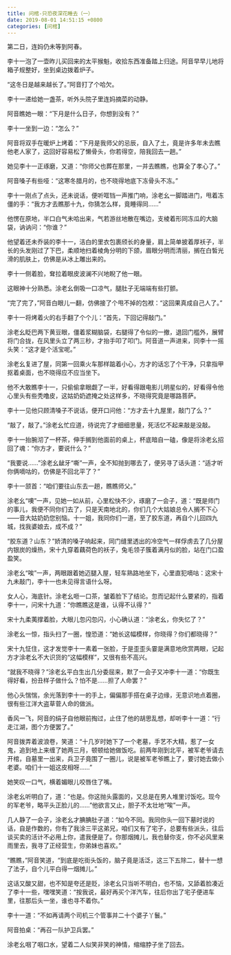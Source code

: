 ```yaml
---
title: 问棺-只恐夜深花睡去（一）
date: 2019-08-01 14:51:15 +0800
categories: [问棺]
---
```


第二日，连妈仍未等到阿春。

李十一泡了一壶昨儿买回来的太平猴魁，收拾东西准备踏上归途。阿音早早儿地将箱子规整好，坐到桌边拨着炉子。

“这冬日是越来越长了。”阿音打了个哈欠。

李十一递给她一盏茶，听外头院子里连妈摘菜的动静。

阿音瞧她一眼：“下月是什么日子，你想到没有？”

李十一坐到一边：“怎么？”

阿音将双手在暖炉上烤着：“下月是我师父的忌辰，自入了土，竟是许多年未去瞧他老人家了，这回好容易松了懒骨头，你若得空，陪我回去一趟。”

她见李十一正琢磨，又道：“你师父也葬在那里，一并去瞧瞧，也算全了孝心了。”

阿音嗓子有些哑：“这寒冬腊月的，也不晓得地底下冻骨头不冻。”

李十一刚点了点头，还未说话，便听哐铛一声推门响，涂老幺一脚踏进门，甩着冻僵的手：“我方才去瞧那十九，你猜怎么样，竟睡得同……”

他愣在原地，半口白气未哈出来，气若游丝地散在嘴边，支棱着形同冻瓜的大脑袋，讷讷问：“你谁？”

他望着还未乔装的李十一，洁白的里衣包裹颀长的身量，肩上简单披着厚袄子，半长的头发刚过了下巴，柔顺地扫着棱角分明的下颌，眉眼分明而清丽，搁在白皙光滑的肌肤上，仿佛是从冰上雕出来的。

李十一侧着脸，耷拉着眼皮波澜不兴地睨了他一眼。

这眼神十分熟悉。涂老幺倒吸一口凉气，腿肚子无端端有些打颤。

“完了完了，”阿音白眼儿一翻，仿佛接了个甩不掉的包袱：“这回果真成自己人了。”

李十一将烤着火的右手翻了个个儿：“首先，下回记得敲门。”

涂老幺眨巴两下黄豆眼，僵着浆糊脑袋，右腿得了令似的一撤，退回门槛外，展臂将门合拢，在风里头立了两三秒，才抬手叩了叩门。阿音道一声进来，同李十一摇头笑：“这才是个活宝呢。”

涂老幺复进了屋，同第一回乘火车那样踮着小心，方才的话忘了个干净，只拿指甲抠着桌面，也不晓得应不应当坐下。

他不大敢瞧李十一，只偷偷拿眼觑了一半，好看得跟电影儿明星似的，好看得令他心里头有些秃噜皮，这姑奶奶遮掩之处这样多，不晓得究竟是哪路菩萨。

李十一见他只顾清嗓子不说话，便开口问他：“方才去十九屋里，敲门了么？”

“敲了，敲了。”涂老幺忙应道，待说完了才细细思量，死活忆不起来敲是没敲。

李十一抬腕沏了一杯茶，伸手搁到他面前的桌上，杯底暗自一磕，像是将涂老幺招回了魂：“你方才，要说什么？”

“我要说……”涂老幺龇牙“嘶”一声，全不知抛到哪去了，便另寻了话头道：“适才听你俩嘀咕的，仿佛是不回北平了？”

李十一颔首：“咱们要往山东去一趟，瞧瞧师父。”

涂老幺“噢”一声，见她一如从前，心里松快不少，琢磨了一会子，道：“既是师门的事儿，我便不同你们去了，只是天南地北的，你们几个大姑娘总令人搁不下心——音大姑奶奶您别恼。十一姐，我同你们一道，至了胶东道，再自个儿回四九城，找我婆娘去，成不成？”

“胶东道？山东？”娇清的嗓子响起来，同门缝里透出的冷空气一样俘虏去了几分屋内银炭的燥热，宋十九穿着藕荷色的袄子，兔毛领子簇着满月似的脸，站在门口盈盈笑。

涂老幺“唉”一声，两眼跟着她迈腿入屋，轻车熟路地坐下，心里直犯嘀咕：这宋十九未敲门，李十一也未见得言语什么呀。

女人心，海底针。涂老幺咂一口茶，皱着脸下了结论。忽而记起什么要紧的，指着李十一，问宋十九道：“你瞧瞧这是谁，认得不认得？”

宋十九柔荑撑着脸，大眼儿忽闪忽闪，小心确认道：“涂老幺，你失忆了？”

涂老幺一惊，指头扫了一圈，惶恐道：“她长这幅模样，你晓得？你们都晓得？”

宋十九怔住，这才发觉李十一素着一张脸，于是歪歪头霎是满意地欣赏两眼，记起方才涂老幺不大识货的“这幅模样”，又很有些不高兴。

“就我不晓得？”涂老幺平白生出几分委屈来，默了一会子又冲李十一道：“你既生得好看，扮丑样子做什么？怕不是……担了人命罢？”

他心头惴惴，余光落到李十一的手上，偏偏那手搭在桌子边缘，无意识地点着圈，很有些江洋大盗草菅人命的做派。

香风一飞，阿音的绢子自他眼前掏过，止住了他的胡思乱想，却听李十一道：“行走江湖，图个方便罢了。”

阿音拨弄着波浪卷，笑道：“十几岁时她下了一个老墓，手艺不大精，惹了一女鬼，追到地上来缠了她两三月，顿顿给她做饭吃。前两年刚到北平，被军老爷请去开棺，自墓里一出来，兵卫子竟围了一圈儿，说是被军老爷瞧上了，要讨她去做小老婆。咱们十一姐这皮相呀……”

她笑叹一口气，横着媚眼儿咬唇住了嘴。

涂老幺听明白了，道：“也是。你这抛头露面的，又总是在男人堆里讨饭吃。现今的军老爷，略平头正脸儿的……”他欲言又止，胆子不太壮地“唉”一声。

几人静了一会子，涂老幺才腆腆肚子道：“如今不同。我同你头一回下墓时说的话，自是作数的，你有了我涂三平这弟兄，咱们又有了宅子，总要有些派头，往后谈买卖的活计不必用上你，遣我便是了。你那烟摊儿，我也替你支，你不必风里来雨里去，我寻了正经营生，你弟妹也喜欢。”

“瞧瞧，”阿音笑道，“到底是吃街头饭的，脑子竟是活泛，这三下五除二，替十一想了法子，自个儿平白得一烟摊儿。”

这话又酸又甜，也不知是夸还是贬，涂老幺只当听不明白，也不恼，又舔着脸凑近了李十一些，嘿嘿笑道：“按我说，最好再买个洋汽车，往后你出了宅子便进车里，往那后头一坐，谁也寻不着你。”

李十一道：“不如再请两个司机三个管事并二十个婆子丫鬟。”

阿音拍桌：“再召一队护卫兵罢。”

涂老幺咽了咽口水，望着二人似笑非笑的神情，缩缩脖子坐了回去。

